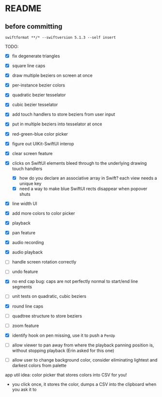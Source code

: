 #  README

## before committing

`swiftformat **/* --swiftversion 5.1.3 --self insert`

TODO:

- [x] fix degenerate triangles
- [x] square line caps
- [x] draw multiple beziers on screen at once
- [x] per-instance bezier colors
- [x] quadratic bezier tesselator
- [x] cubic bezier tesselator
- [x] add touch handlers to store beziers from user input
- [x] put in multiple beziers into tesselator at once
- [x] red-green-blue color picker
- [x] figure out UIKit-SwiftUI interop
- [x] clear screen feature
- [x] clicks on SwiftUI elements bleed through to the underlying drawing touch handlers
    - [x] how do you declare an associative array in Swift? each view needs a unique key
    - [x] need a way to make blue SwiftUI rects disappear when popover shuts
- [x] line width UI
- [x] add more colors to color picker
- [x] playback
- [x] pan feature

- [x] audio recording
- [x] audio playback

- [ ] handle screen rotation correctly
- [ ] undo feature

- [x] no end cap bug: caps are not perfectly normal to start/end line segments
- [ ] unit tests on quadratic, cubic beziers

- [x] round line caps
- [ ] quadtree structure to store beziers
- [ ] zoom feature
- [x] identify hook on pen missing, use it to push a `PenUp`

- [ ] allow viewer to pan away from where the playback panning position is, without stopping playback (Erin asked for this one) 
- [ ] allow user to change background color, consider eliminating lightest and darkest colors from palette

app util idea: color picker that stores colors into CSV for you!
- you click once, it stores the color, dumps a CSV into the clipboard when you ask it to
